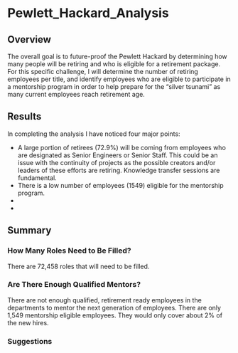 # Pewlett_Hackard_Analysis

## Overview 

The overall goal is to future-proof the Pewlett Hackard by determining how many people will be retiring and who is eligible for a retirement package. For this specific challenge, I will determine the number of retiring employees per title, and identify employees who are eligible to participate in a mentorship program in order to help prepare for the “silver tsunami” as many current employees reach retirement age.

## Results

In completing the analysis I have noticed four major points:
- A large portion of retirees (72.9%) will be coming from employees who are designated as Senior Engineers or Senior Staff. This could be an issue with the continuity of projects as the possible creators and/or leaders of these efforts are retiring. Knowledge transfer sessions are fundamental. 
-  There is a low number of employees (1549) eligible for the mentorship program. 
- 
- 

## Summary 

### How Many Roles Need to Be Filled?

There are 72,458 roles that will need to be filled. 

### Are There Enough Qualified Mentors?

There are not enough qualified, retirement ready employees in the departments to mentor the next generation of employees. There are only 1,549 mentorship eligible employees. They would only cover about 2% of the new hires.

### Suggestions  
